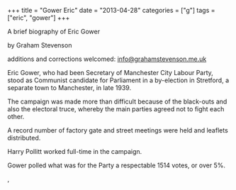 +++
title = "Gower Eric"
date = "2013-04-28"
categories = ["g"]
tags = ["eric", "gower"]
+++

A brief biography of Eric Gower

by Graham Stevenson

additions and corrections welcomed: [info@grahamstevenson.me.uk](mailto:info@grahamstevenson.me.uk)

Eric Gower, who had been Secretary of Manchester City Labour Party, stood as Communist candidate for Parliament in a by-election in Stretford, a separate town to Manchester, in late 1939.

The campaign was made more than difficult because of the black-outs and also the electoral truce, whereby the main parties agreed not to fight each other.

A record number of factory gate and street meetings were held and leaflets distributed.

Harry Pollitt worked full-time in the campaign.

Gower polled what was for the Party a respectable 1514 votes, or over 5%.

,
